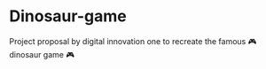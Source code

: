 # Dinosaur-game

Project proposal by digital innovation one to recreate the famous 🎮 dinosaur game 🎮

